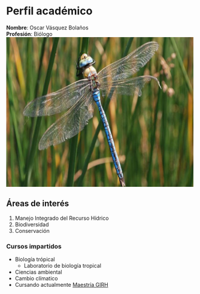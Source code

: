 # Perfil académico
**Nombre**: Oscar Vásquez Bolaños  
**Profesión**: Biólogo  
<img src="Dragonfliy.jpg" alt="Dragonfliy" style="width:500px;height:400px;">

## Áreas de interés
1. Manejo Integrado del Recurso Hídrico
2. Biodiversidad
3. Conservación

### Cursos impartidos
- Biología trópical
    - Laboratorio de biología tropical   
- Ciencias ambiental  
- Cambio clímatico  
- Cursando actualmente [Maestría GIRH](https://www.sep.ucr.ac.cr/posgrados/geografia/folleto/maestria_academica_recurso_hidrico.pdf)
